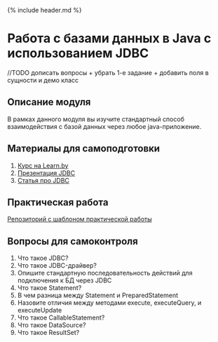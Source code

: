 {% include header.md %}

Работа с базами данных в Java c использованием JDBC
====================

//TODO дописать вопросы + убрать 1-е задание + добавить поля в сущности и демо класс

Описание модуля
---------------------
В рамках данного модуля вы изучите стандартный способ взаимодействия с базой данных через любое java-приложение.

Материалы для самоподготовки
---------------------
1. [Курс на Learn.by](https://learn.by/courses/course-v1:EPAM+JDBC_RD_BY+ext1/about)
1. [Презентация JDBC](./presentations/JDBC.pptx)
1. [Статья про JDBC](https://javarush.ru/groups/posts/2172-jdbc-ili-s-chego-vsje-nachinaetsja)

Практическая работа
---------------------
[Репозиторий с шаблоном практической работы](https://github.com/JAVA-ONLINE-EDUCATION-COURSE/java-jdbc-template)

Вопросы для самоконтроля
---------------------
1. Что такое JDBC?
1. Что такое JDBC-драйвер?
1. Опишите стандартную последовательность действий для подключения к БД через JDBC
1. Что такое Statement?
1. В чем разница между Statement и PreparedStatement
1. Назовите отличия между методами execute, executeQuery, и executeUpdate
1. Что такое CallableStatement?
1. Что такое DataSource?
1. Что такое ResultSet?

